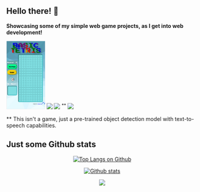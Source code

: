 ## Hello there! 👋


**Showcasing some of my simple web game projects, as I get into web development!**

<a href="https://mtc-20.github.io/Tetris_js/"><img src="https://github.com/mtc-20/Tetris_js/blob/master/images/screenMobile.png" height=180></a>
<a href="https://mtc-20.github.io/Quiz_App/"><img src="http://free.pagepeeker.com/v2/thumbs.php?size=x&url=https%3A%2F%2Fmtc-20.github.io%2FQuiz_App" height=180></a>
<a href="https://parrot-web-app.herokuapp.com/"><img src="http://free.pagepeeker.com/v2/thumbs.php?size=x&url=https%3A%2F%2Fparrot-web-app.herokuapp.com" height=180></a> <sup>**</sup>
<a href="https://netlify--visionary-granita-18cdc8.netlify.app/"><img src="http://free.pagepeeker.com/v2/thumbs.php?size=x&url=https%3A%2F%2Fnetlify--visionary-granita-18cdc8.netlify.app" height=180></a>

** This isn't a game, just a pre-trained object detection model with text-to-speech capabilities.

<!--
These days it's a bit of this, a bit of that...

*A bit of what???* <details>
  - [React-native](https://github.com/mtc-20/Whack-a-Mole_react)
  - **Game development** <details>
    - **GD50 on [edx](https://courses.edx.org/courses/course-v1:HarvardX+CS50G+Games/course/)**
    - **Game Development for Modern Platforms on [Coursera](https://www.coursera.org/learn/gamedev-platforms/home/welcome)** </details>
</details>


🌱 I’m currently learning: 
- **Introduction to Autonmous driving on Coursera**
- **Deep Learning** <details>
  - **Convolutional Neural Networks on [Coursera](https://www.coursera.org/learn/convolutional-neural-networks/home/welcome)**
  - ~~**Neural Networks from [Coursera](https://www.coursera.org/learn/neural-networks-deep-learning/home/welcome)**~~
  
- Languages: **Javascript, C++, React, Java**

-->
<!--💬 Ask me about **Python, ROS, OpenCV**-->

<!-- 👯 I’m looking to collaborate on
- Augmented Reality projects
-  -->

## Just some Github stats

<p align="center">
  <a href="https://github.com/mtc-20/github-readme-stats"><img src="https://github-readme-stats.vercel.app/api/top-langs/?username=mtc-20&layout=compact&theme=radical&include_all_commits=true" alt="Top Langs on Github"></a>
</p>


<p align="center">
  <a href="https://github.com/mtc-20/github-readme-stats"><img src="https://github-readme-stats.vercel.app/api?username=mtc-20&layout=compact&theme=radical&include_all_commits=true" alt="Github stats"></a>
</p>

<p align="center">
<a href="https://www.linkedin.com/in/mamen-thomas-chembakasseril/"><img src="https://img.shields.io/badge/-Mamen-informational?style=for-the-badge&logo=linkedin" height=25></a>

</p>

<!--
<a href="https://github.com/mtc-20"><img src="https://img.shields.io/badge/%20-mtc--20-black?style=for-the-badge&logo=github" height=25></a>
**mtc-20/mtc-20** is a ✨ _special_ ✨ repository because its `README.md` (this file) appears on your GitHub profile.

Here are some ideas to get you started:

- 🔭 I’m currently working on ...
- 🌱 I’m currently learning ...
- 👯 I’m looking to collaborate on ...
- 🤔 I’m looking for help with ...
- 💬 Ask me about ...
- 📫 How to reach me: ...
- 😄 Pronouns: ...
- ⚡ Fun fact: ...
-->
